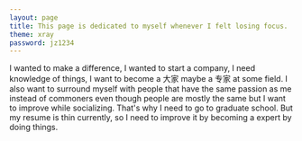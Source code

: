 ```yaml
---
layout: page
title: This page is dedicated to myself whenever I felt losing focus.
theme: xray
password: jz1234
---
```


I wanted to make a difference, I wanted to start a company, I need knowledge of things, I want to become a 大家 maybe a 专家 at some field. I also want to surround myself with people that have the same passion as me instead of commoners even though people are mostly the same but I want to improve while socializing. That's why I need to go to graduate school. But my resume is thin currently, so I need to improve it by becoming a expert by doing things. 